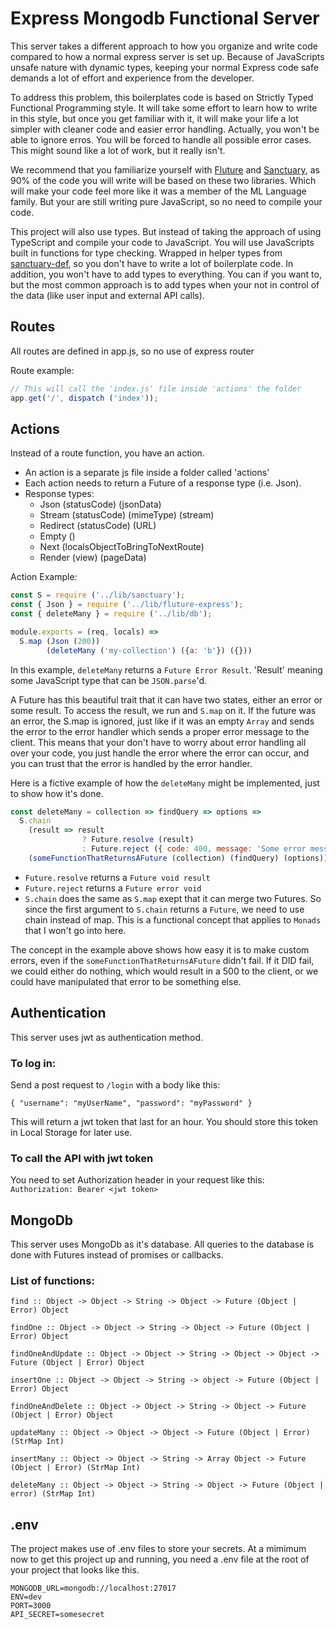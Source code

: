 # Express Mongodb Functional Server

This server takes a different approach to how you organize and write code compared to how a normal express server is set up.
Because of JavaScripts unsafe nature with dynamic types, keeping your normal Express code safe demands a lot of effort and 
experience from the developer. 

To address this problem, this boilerplates code is based on Strictly Typed Functional Programming style. It will take some effort to learn how to write in this style, but once you get familiar with it, it will make your life a lot simpler with cleaner code and easier error handling. Actually, you won't be able to ignore erros. You will be forced to handle all possible error cases. This might sound like a lot of work, but it really isn't.

We recommend that you familiarize yourself with [Fluture](https://github.com/fluture-js/Fluture) and [Sanctuary](https://sanctuary.js.org), as 90% of the code you will write will be based on these two libraries. Which will make your code feel more like it was a member of the ML Language family. But your are still writing pure JavaScript, so no need to compile your code.

This project will also use types. But instead of taking the approach of using TypeScript and compile your code to JavaScript. You will use JavaScripts built in functions for type checking. Wrapped in helper types from [sanctuary-def](https://github.com/sanctuary-js/sanctuary-def), so you don't have to write a lot of boilerplate code. In addition, you won't have to add types to everything. You can if you want to, but the most common approach is to add types when your not in control of the data (like user input and external API calls).


## Routes
All routes are defined in app.js, so no use of express router

Route example:
```JavaScript
// This will call the 'index.js' file inside 'actions' the folder
app.get('/', dispatch ('index')); 
```


## Actions
Instead of a route function, you have an action.
  - An action is a separate js file inside a folder called 'actions'
  - Each action needs to return a Future of a response type (i.e. Json).
  - Response types:
    - Json (statusCode) (jsonData)
    - Stream (statusCode) (mimeType) (stream)
    - Redirect (statusCode) (URL)
    - Empty ()
    - Next (localsObjectToBringToNextRoute)
    - Render (view) (pageData)

Action Example:
```JavaScript
const S = require ('../lib/sanctuary');
const { Json } = require ('../lib/fluture-express');
const { deleteMany } = require ('../lib/db');

module.exports = (req, locals) => 
  S.map (Json (200))
        (deleteMany ('my-collection') ({a: 'b'}) ({}))
```
In this example, `deleteMany` returns a `Future Error Result`. 'Result' meaning some JavaScript type that can be `JSON.parse`'d. 

A Future has this beautiful trait that it can have two states, either an error or some result. To access the result, we run and `S.map` on it. If the future was an error, the S.map is ignored, just like if it was an empty `Array` and sends the error to the error handler which sends a proper error message to the client. This means that your don't have to worry about error handling all over your code, you just handle the error where the error can occur, and you can trust that the error is handled by the error handler.

Here is a fictive example of how the `deleteMany` might be implemented, just to show how it's done.
```JavaScript
const deleteMany = collection => findQuery => options =>
  S.chain
    (result => result
                ? Future.resolve (result)
                : Future.reject ({ code: 400, message: 'Some error message' }))
    (someFunctionThatReturnsAFuture (collection) (findQuery) (options))
```
- `Future.resolve` returns a `Future void result`
- `Future.reject` returns a `Future error void`
- `S.chain` does the same as `S.map` exept that it can merge two Futures. So since the first argument to `S.chain` returns a `Future`, we need to use chain instead of map. This is a functional concept that applies to `Monads` that I won't go into here.

The concept in the example above shows how easy it is to make custom errors, even if the `someFunctionThatReturnsAFuture` didn't fail. If it DID fail, we could either do nothing, which would result in a 500 to the client, or we could have manipulated that error to be something else.

## Authentication
This server uses jwt as authentication method. 


### To log in:
Send a post request to `/login` with a body like this: 
```
{ "username": "myUserName", "password": "myPassword" }
```
This will return a jwt token that last for an hour. You should store this token in Local Storage for later use.


### To call the API with jwt token
You need to set Authorization header in your request like this:
`Authorization: Bearer <jwt token>`


## MongoDb
This server uses MongoDb as it's database. All queries to the database is done with Futures instead of promises or callbacks.

### List of functions:
```
find :: Object -> Object -> String -> Object -> Future (Object | Error) Object

findOne :: Object -> Object -> String -> Object -> Future (Object | Error) Object

findOneAndUpdate :: Object -> Object -> String -> Object -> Object -> Future (Object | Error) Object

insertOne :: Object -> Object -> String -> object -> Future (Object | Error) Object

findOneAndDelete :: Object -> Object -> String -> Object -> Future (Object | Error) Object

updateMany :: Object -> Object -> Object -> Future (Object | Error) (StrMap Int)

insertMany :: Object -> Object -> String -> Array Object -> Future (Object | Error) (StrMap Int)

deleteMany :: Object -> Object -> String -> Object -> Future (Object | error) (StrMap Int)
```

## .env
The project makes use of .env files to store your secrets. At a mimimum now to get this project up and running, you need a .env file at the root of your project that looks like this.
```
MONGODB_URL=mongodb://localhost:27017
ENV=dev
PORT=3000
API_SECRET=somesecret
```
